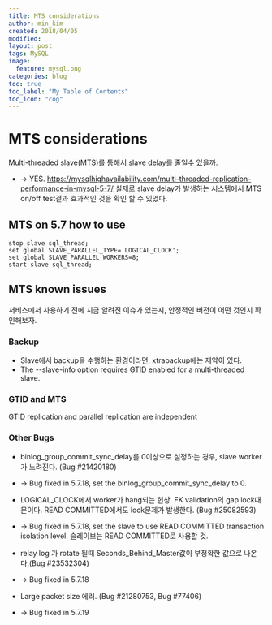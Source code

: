 ```yaml
---
title: MTS considerations
author: min_kim
created: 2018/04/05
modified:
layout: post
tags: MySQL
image:
  feature: mysql.png
categories: blog
toc: true
toc_label: "My Table of Contents"
toc_icon: "cog"
---
```



# MTS considerations
Multi-threaded slave(MTS)를 통해서 slave delay를 줄일수 있을까.
 - -> YES. https://mysqlhighavailability.com/multi-threaded-replication-performance-in-mysql-5-7/
실제로 slave delay가 발생하는 시스템에서 MTS on/off test결과 효과적인 것을 확인 할 수 있었다.

## MTS on 5.7 how to use
```
stop slave sql_thread;
set global SLAVE_PARALLEL_TYPE='LOGICAL_CLOCK';
set global SLAVE_PARALLEL_WORKERS=8;
start slave sql_thread;
```
## MTS known issues
서비스에서 사용하기 전에 지금 알려진 이슈가 있는지, 안정적인 버전이 어떤 것인지 확인해보자.

### Backup
- Slave에서 backup을 수행하는 환경이라면, xtrabackup에는 제약이 있다.
 - The --slave-info option requires GTID enabled for a multi-threaded slave.

### GTID and MTS
GTID replication and parallel replication are independent

### Other Bugs
* binlog_group_commit_sync_delay를 0이상으로 설정하는 경우, slave worker가 느려진다. (Bug #21420180)
 - -> Bug fixed in 5.7.18, set the binlog_group_commit_sync_delay to 0.

* LOGICAL_CLOCK에서 worker가 hang되는 현상. FK validation의 gap lock때문이다. READ COMMITTED에서도 lock문제가 발생한다. (Bug #25082593)
 - -> Bug fixed in 5.7.18, set the slave to use READ COMMITTED transaction isolation level. 슬레이브는 READ COMMITTED로 사용할 것.

* relay log 가 rotate 될때 Seconds_Behind_Master값이 부정확한 값으로 나온다.(Bug #23532304)
 - -> Bug fixed in 5.7.18

* Large packet size 에러. (Bug #21280753, Bug #77406)
 - -> Bug fixed in 5.7.19
